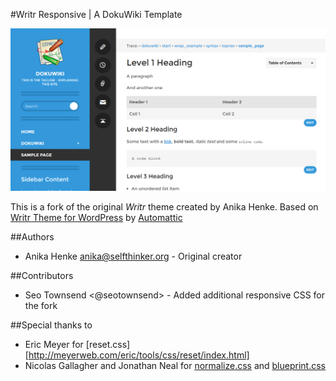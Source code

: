 #Writr Responsive | A DokuWiki Template

![Screenshot](./images/sample.png)

This is a fork of the original *Writr* theme created by Anika Henke.  Based on [Writr Theme for WordPress](https://wordpress.com/themes/writr/) by [Automattic](http://automattic.com/)

##Authors
  * Anika Henke <anika@selfthinker.org> - Original creator

##Contributors
  * Seo Townsend <@seotownsend> - Added additional responsive CSS for the fork

##Special thanks to
  * Eric Meyer for [reset.css][http://meyerweb.com/eric/tools/css/reset/index.html]
  * Nicolas Gallagher and Jonathan Neal for [normalize.css](http://necolas.github.com/normalize.css/) and [blueprint.css](http://www.blueprintcss.org/)
